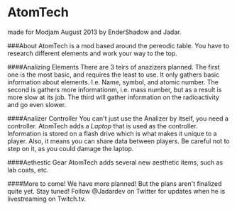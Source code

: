 AtomTech
==================
made for Modjam August 2013 by EnderShadow and Jadar.


###About
AtomTech is a mod based around the pereodic table. You have to research different elements and work your way to the top. 

####Analizing Elements
There are 3 teirs of anazizers planned. The first one is the most basic, and requires the least to use. It only gathers basic information about elements. I.e. Name, symbol, and atomic number. The second is gathers more informationm, i.e. mass number, but as a result is more slow at its job. The third will gather information on the radioactivity and go even slower.

####Analizer Controller
You can't just use the Analizer by itself, you need a controller. AtomTech adds a *Laptop* that is used as the controller. Information is stored on a flash drive which is what makes it unique to a player. Also, it means you can share data between players. Be careful not to step on it, as you could damage the laptop.

####Aethestic Gear
AtomTech adds several new aesthetic items, such as lab coats, etc.

####More to come!
We have more planned! But the plans aren't finalized quite yet. Stay tuned! Follow @Jadardev on Twitter for updates when he is livestreaming on Twitch.tv.
